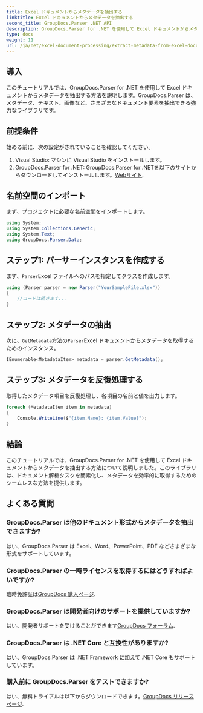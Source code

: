 ```yaml
---
title: Excel ドキュメントからメタデータを抽出する
linktitle: Excel ドキュメントからメタデータを抽出する
second_title: GroupDocs.Parser .NET API
description: GroupDocs.Parser for .NET を使用して Excel ドキュメントからメタデータを抽出する方法を学習します。このステップバイステップのチュートリアルに従ってください。
type: docs
weight: 11
url: /ja/net/excel-document-processing/extract-metadata-from-excel-document/
---
```

## 導入
このチュートリアルでは、GroupDocs.Parser for .NET を使用して Excel ドキュメントからメタデータを抽出する方法を説明します。GroupDocs.Parser は、メタデータ、テキスト、画像など、さまざまなドキュメント要素を抽出できる強力なライブラリです。
## 前提条件
始める前に、次の設定がされていることを確認してください。
1. Visual Studio: マシンに Visual Studio をインストールします。
2.  GroupDocs.Parser for .NET: GroupDocs.Parser for .NETを以下のサイトからダウンロードしてインストールします。[Webサイト](https://releases.groupdocs.com/parser/net/).

## 名前空間のインポート
まず、プロジェクトに必要な名前空間をインポートします。
```csharp
using System;
using System.Collections.Generic;
using System.Text;
using GroupDocs.Parser.Data;
```
## ステップ1: パーサーインスタンスを作成する
まず、`Parser`Excel ファイルへのパスを指定してクラスを作成します。
```csharp
using (Parser parser = new Parser("YourSampleFile.xlsx"))
{
    //コードは続きます...
}
```
## ステップ2: メタデータの抽出
次に、`GetMetadata`方法の`Parser`Excel ドキュメントからメタデータを取得するためのインスタンス。
```csharp
IEnumerable<MetadataItem> metadata = parser.GetMetadata();
```
## ステップ3: メタデータを反復処理する
取得したメタデータ項目を反復処理し、各項目の名前と値を出力します。
```csharp
foreach (MetadataItem item in metadata)
{
    Console.WriteLine($"{item.Name}: {item.Value}");
}
```

## 結論
このチュートリアルでは、GroupDocs.Parser for .NET を使用して Excel ドキュメントからメタデータを抽出する方法について説明しました。このライブラリは、ドキュメント解析タスクを簡素化し、メタデータを効率的に取得するためのシームレスな方法を提供します。

## よくある質問
### GroupDocs.Parser は他のドキュメント形式からメタデータを抽出できますか?
はい、GroupDocs.Parser は Excel、Word、PowerPoint、PDF などさまざまな形式をサポートしています。
### GroupDocs.Parser の一時ライセンスを取得するにはどうすればよいですか?
臨時免許証は[GroupDocs 購入ページ](https://purchase.groupdocs.com/temporary-license/).
### GroupDocs.Parser は開発者向けのサポートを提供していますか?
はい、開発者サポートを受けることができます[GroupDocs フォーラム](https://forum.groupdocs.com/c/parser/17).
### GroupDocs.Parser は .NET Core と互換性がありますか?
はい、GroupDocs.Parser は .NET Framework に加えて .NET Core もサポートしています。
### 購入前に GroupDocs.Parser をテストできますか?
はい、無料トライアルは以下からダウンロードできます。[GroupDocs リリース ページ](https://releases.groupdocs.com/).